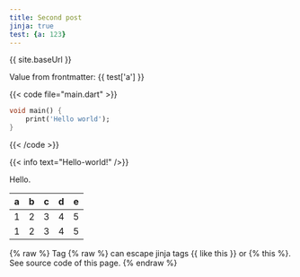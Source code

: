 ```yaml
---
title: Second post
jinja: true
test: {a: 123}
---
```


{{ site.baseUrl }}

Value from frontmatter: {{ test['a'] }}

{{< code file="main.dart" >}}
```dart
void main() {
    print('Hello world');
}
```
{{< /code >}}

{{< info text="Hello-world!" />}}


Hello.

| a | b | c | d | e |
|---|---|---|---|---|
| 1 | 2 | 3 | 4 | 5 |
| 1 | 2 | 3 | 4 | 5 |

{% raw %}
Tag {% raw %} can escape jinja tags {{ like this }} or {% this %}. See source code 
of this page.
{% endraw %}